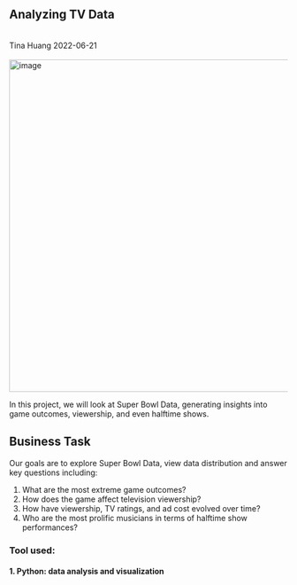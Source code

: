 ## Analyzing TV Data
</br>
Tina Huang 2022-06-21 
</br>
</br>

<img width="600" alt="image" src="https://user-images.githubusercontent.com/61902789/175529949-25efe9f4-9dcb-402a-96ca-4f4c87980e9a.png">

In this project, we will look at Super Bowl Data, generating insights into game outcomes, viewership, and even halftime shows.



## **Business Task**

Our goals are to explore Super Bowl Data, view data distribution and answer key questions including:

1. What are the most extreme game outcomes?
2. How does the game affect television viewership?
3. How have viewership, TV ratings, and ad cost evolved over time?
4. Who are the most prolific musicians in terms of halftime show performances?

### Tool used:
#### 1. Python: data analysis and visualization

